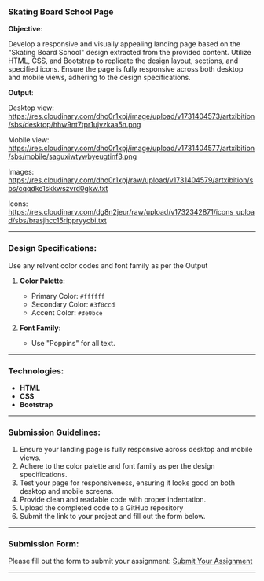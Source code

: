 ### Skating Board School Page

**Objective**:

Develop a responsive and visually appealing landing page based on the "Skating Board School" design extracted from the provided content. Utilize HTML, CSS, and Bootstrap to replicate the design layout, sections, and specified icons. Ensure the page is fully responsive across both desktop and mobile views, adhering to the design specifications.

**Output**: 

Desktop view: https://res.cloudinary.com/dho0r1xpj/image/upload/v1731404573/artxibition/sbs/desktop/hhw9nt7tpr1ujvzkaa5n.png

Mobile view: https://res.cloudinary.com/dho0r1xpj/image/upload/v1731404577/artxibition/sbs/mobile/saguxiwtywbyeugtinf3.png

Images: https://res.cloudinary.com/dho0r1xpj/raw/upload/v1731404579/artxibition/sbs/cqqdke1skkwszvrd0gkw.txt

Icons: https://res.cloudinary.com/dg8n2jeur/raw/upload/v1732342871/icons_upload/sbs/brasjhcc15rippryycbi.txt

---

### **Design Specifications**:

Use any relvent color codes and font family as per the Output

1. **Color Palette**:
    - Primary Color: ```#ffffff```
    - Secondary Color: ```#3f0ccd```
    - Accent Color: ```#3e0bce```

2. **Font Family**:
    - Use "Poppins" for all text.

---

### **Technologies:** 

- **HTML**
- **CSS**
- **Bootstrap**

---

### **Submission Guidelines**:

1. Ensure your landing page is fully responsive across desktop and mobile views.
2. Adhere to the color palette and font family as per the design specifications.
3. Test your page for responsiveness, ensuring it looks good on both desktop and mobile screens.
4. Provide clean and readable code with proper indentation.
5. Upload the completed code to a GitHub repository 
6. Submit the link to your project and fill out the form below.

---

### **Submission Form**:

Please fill out the form to submit your assignment: [Submit Your Assignment](https://forms.ccbp.in/assign-submission-mock-dec2nd)

--- 
